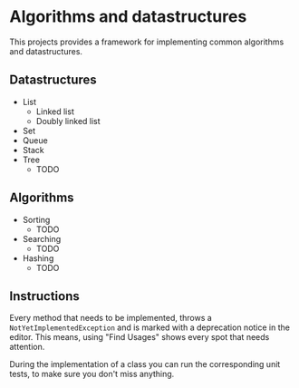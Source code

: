 # Algorithms and datastructures

This projects provides a framework for implementing common algorithms and datastructures.

## Datastructures

- List
    - Linked list
    - Doubly linked list
- Set
- Queue
- Stack
- Tree
    - TODO

## Algorithms

- Sorting
    - TODO
- Searching
    - TODO
- Hashing
    - TODO

## Instructions

Every method that needs to be implemented, throws a `NotYetImplementedException` and is marked with a deprecation notice
in the editor. This means, using "Find Usages" shows every spot that needs attention.

During the implementation of a class you can run the corresponding unit tests, to make sure you don't miss anything.
